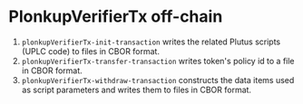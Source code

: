 # PlonkupVerifierTx off-chain

1. `plonkupVerifierTx-init-transaction` writes the related Plutus scripts (UPLC code) to files in CBOR format.
2. `plonkupVerifierTx-transfer-transaction` writes token's policy id to a file in CBOR format.
3. `plonkupVerifierTx-withdraw-transaction` constructs the data items used as script parameters and writes them to files in CBOR format.